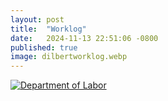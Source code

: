 ```yaml
---
layout: post
title:  "Worklog"
date:   2024-11-13 22:51:06 -0800
published: true
image: dilbertworklog.webp
---
```


[<img src="https://www.dol.gov/themes/opa_theme/img/logo-primary.svg" alt="Department of Labor" />](https://www.dol.gov/themes/opa_theme/img/logo-primary.svg)